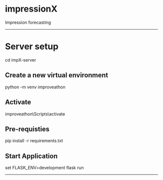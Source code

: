 # impressionX
Impression forecasting

----
# Server setup
cd impX-server

## Create a new virtual environment
python -m venv improveathon

## Activate 
improveathon\Scripts\activate

## Pre-requisties
pip install -r requirements.txt

## Start Application
set FLASK_ENV=development
flask run

----